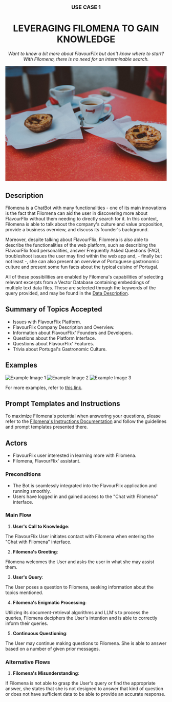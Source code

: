 <div align="center">
  <h3>USE CASE 1</h3>
  <h1>LEVERAGING FILOMENA TO GAIN KNOWLEDGE</h1>
<p><em>Want to know a bit more about FlavourFlix but don't know where to start? With Filomena, there is no need for an interminable search.</em></p>

</div>


![Placeholder Image](ext_images\pexels-elle-hughes-1549178.jpg)

## Description

Filomena is a ChatBot with many functionalities - one of its main innovations is the fact that Filomena can aid the user in discovering more about FlavourFlix without them needing to directly search for it. In this context, Filomena is able to talk about the company's culture and value proposition, provide a business overview, and discuss its founder's background.

Moreover, despite talking about FlavourFlix, Filomena is also able to describe the functionalities of the web platform, such as describing the FlavourFlix food personalities, answer Frequently Asked Questions (FAQ), troubleshoot issues the user may find within the web app and, - finally but not least -, she can also present an overview of Portuguese gastronomic culture and present some fun facts about the typical cuisine of Portugal.

All of these possibilities are enabled by Filomena's capabilities of selecting relevant excerpts from a Vector Database containing embeddings of multiple text data files. These are selected through the keywords of the query provided, and may be found in the [Data Description](https://github.com/shaulleo/FlavourFlix/blob/main/Data%20Description.md).

## Summary of Topics Accepted
- Issues with FlavourFlix Platform.
- FlavourFlix Company Description and Overview.
- Information about FlavourFlix' Founders and Developers.
- Questions about the Platform Interface.
- Questions about FlavourFlix' Features.
- Trivia about Portugal's Gastronomic Culture.

## Examples 
![Example Image 1](example_image_1_link)
![Example Image 2](example_image_2_link)
![Example Image 3](example_image_3_link)

For more examples, refer to [this link](link_to_examples).

## Prompt Templates and Instructions

To maximize Filomena's potential when answering your questions, please refer to the [Filomena's Instructions Documentation](https://github.com/shaulleo/FlavourFlix/blob/main/Prompt%20Templates/Manual%20of%20Instructions%20and%20Prompt%20Templates.md) and follow the guidelines and prompt templates presented there.

## Actors

- FlavourFlix user interested in learning more with Filomena.
- Filomena, FlavourFlix' assistant.

### Preconditions
- The Bot is seamlessly integrated into the FlavourFlix application and running smoothly.
- Users have logged in and gained access to the "Chat with Filomena" interface.

### Main Flow
1. __User's Call to Knowledge__:
    
The FlavourFlix User initiates contact with Filomena when entering the "Chat with Filomena" interface.

2. __Filomena's Greeting__:
    
Filomena welcomes the User and asks the user in what she may assist them.

3. __User's Query__:

The User poses a question to Filomena, seeking information about the topics mentioned.

4. __Filomena's Enigmatic Processing__:
 
Utilizing its document-retrieval algorithms and LLM's to process the queries, Filomena deciphers the User's intention and is able to correctly inform their queries.

5. __Continuous Questioning__:

The User may continue making questions to Filomena. She is able to answer based on a number of given prior messages.

### Alternative Flows
1. __Filomena's Misunderstanding__:

If Filomena is not able to grasp the User's query or find the appropriate answer, she states that she is not designed to answer that kind of question or does not have sufficient data to be able to provide an accurate response.
